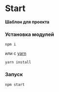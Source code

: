 # Start
**Шаблон для проекта**

### Установка модулей

```
npm i
```

или c [yarn](https://github.com/yarnpkg/yarn)

```
yarn install
```

### Запуск
```
npm start
```
